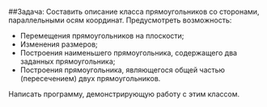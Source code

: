 ##Задача:
Составить описание класса прямоугольников со сторонами, параллельными 
осям координат. Предусмотреть возможность: 
- Перемещения прямоугольников на плоскости;
- Изменения размеров;
- Построения наименьшего прямоугольника, содержащего два заданных прямоугольника;
- Построения прямоугольника, являющегося общей частью (пересечением) двух прямоугольников. 

Написать программу, демонстрирующую работу с этим классом.

